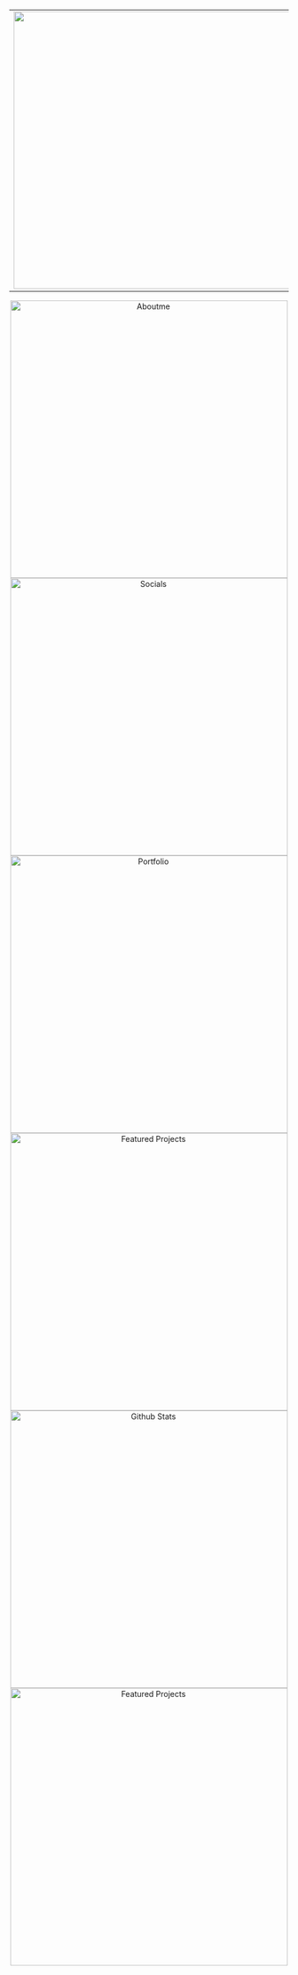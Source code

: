 <br>
<div align="center">
  <table>
    <tr>
      <td>
        <img width=500 src="https://readme-typing-svg.herokuapp.com?font=Courier&duration=1000&pause=500&center=true&vCenter=true&repeat=true&width=500&lines=%C2%A1Hi!;I'm+Juan+Manuel+Amador" />
      </td>
    </tr>
  </table>
  <a href="https://github.com/odiador/odiador/wiki/Aboutme">
    <img width=500 src="https://github.com/user-attachments/assets/0bd1cb29-3921-4bad-9419-0c07e022d273" alt="Aboutme"/>
  </a>
  <br/>
  <a href="https://github.com/odiador/odiador/wiki/Socials">
    <img width=500 src="https://github.com/user-attachments/assets/a2a46cbb-44b0-4d3b-987d-4e2f1d9c5acf" alt="Socials"/>
  </a>
  <br/>
  <a href="https://github.com/odiador/odiador/wiki/portfolio">
    <img width=500 src="https://github.com/user-attachments/assets/1c598365-6429-4a38-acf1-7c9767518c9a" alt="Portfolio"/>
  </a>
  <br/>
  <a href="https://github.com/odiador/odiador/wiki/Stack">
    <img width=500 src="https://github.com/user-attachments/assets/04310f28-e678-4e0c-b31a-82168b0b4c56" alt="Featured Projects"/>
  </a>
  <br/>
  <a href="https://github.com/odiador/odiador/wiki/GitHub">
    <img width=500 src="https://github.com/user-attachments/assets/8b2f27ca-e6b5-4791-a242-4eaa908c48b9" alt="Github Stats"/>
  </a>
  <br/>
  <a href="https://github.com/odiador/odiador/wiki/Projects">
    <img width=500 src="https://github.com/user-attachments/assets/e291510e-cf39-4006-b62b-28e31f2082cd" alt="Featured Projects"/>
  </a>
</div>
